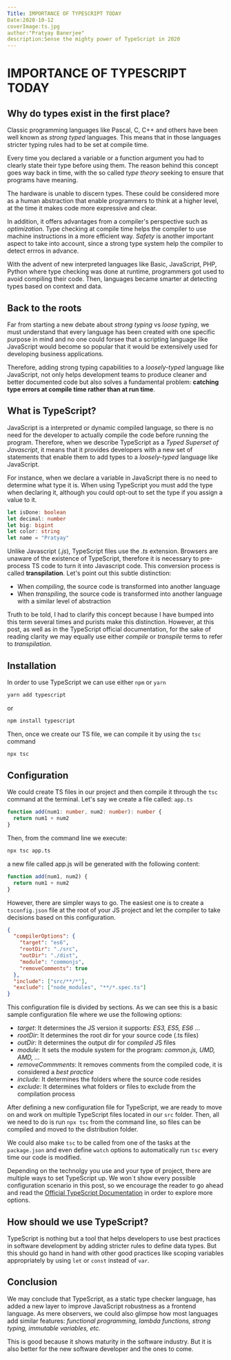 ```yaml
---
Title: IMPORTANCE OF TYPESCRIPT TODAY
Date:2020-10-12
coverImage:ts.jpg
author:"Pratyay Banerjee"
description:Sense the mighty power of TypeScript in 2020
---
```


# IMPORTANCE OF TYPESCRIPT TODAY

## Why do types exist in the first place?

Classic programming languages like Pascal, C, C++ and others have been well known as _strong typed_ languages. This means that in those languages stricter typing rules had to be set at compile time.

Every time you declared a variable or a function argument you had to clearly state their type before using them. The reason behind this concept goes way back in time, with the so called _type theory_ seeking to ensure that programs have meaning.

The hardware is unable to discern types. These could be considered more as a human abstraction that enable programmers to think at a higher level, at the time it makes code more expressive and clear.

In addition, it offers advantages from a compiler's perspective such as _optimization_. Type checking at compile time helps the compiler to use machine instructions in a more efficient way. _Safety_ is another important aspect to take into account, since a strong type system help the compiler to detect errros in advance.

With the advent of new interpreted languages like Basic, JavaScript, PHP, Python where type checking was done at runtime, programmers got used to avoid compiling their code. Then, languages became smarter at detecting types based on context and data.

## Back to the roots

Far from starting a new debate about _strong typing_ vs _loose typing_, we must understand that every language has been created with one specific purpose in mind and no one could forsee that a scripting language like JavaScript would become so popular that it would be extensively used for developing business applications.

Therefore, adding strong typing capabilities to a _loosely-typed_ language like JavaScript, not only helps development teams to produce cleaner and better documented code but also solves a fundamental problem: **catching type errors at compile time rather than at run time**.

## What is TypeScript?

JavaScript is a interpreted or dynamic compiled language, so there is no need for the developer to actually compile the code before running the program. Therefore, when we describe TypeScript as a _Typed Superset of Javascript_, it means that it provides developers with a new set of statements that enable them to add types to a _loosely-typed_ language like JavaScript.

For instance, when we declare a variable in JavaScript there is no need to determine what type it is. When using TypeScript you must add the type when declaring it, although you could opt-out to set the type if you assign a value to it.

```typescript
let isDone: boolean
let decimal: number
let big: bigint
let color: string
let name = "Pratyay"
```

Unlike Javascript (_.js_), TypeScript files use the _.ts_ extension. Browsers are unaware of the existence of TypeScript, therefore it is necessary to pre-process TS code to turn it into Javascript code. This conversion process is called **transpilation**.
Let's point out this subtle distinction:

- When _compiling_, the source code is transformed into another language
- When _transpiling_, the source code is transformed into another language with a similar level of abstraction

Truth to be told, I had to clarify this concept because I have bumped into this term several times and purists make this distinction. However, at this post, as well as in the TypeScript official documentation, for the sake of reading clarity we may equally use either _compile_ or _transpile_ terms to refer to _transpilation_.

## Installation

In order to use TypeScript we can use either `npm` or `yarn`

```bash
yarn add typescript
```

or

```bash
npm install typescript
```

Then, once we create our TS file, we can compile it by using the `tsc` command

```bash
npx tsc
```

## Configuration

We could create TS files in our project and then compile it through the `tsc` command at the terminal. Let's say we create a file called: `app.ts`

```typescript
function add(num1: number, num2: number): number {
  return num1 + num2
}
```

Then, from the command line we execute:

```bash
npx tsc app.ts
```

a new file called app.js will be generated with the following content:

```javascript
function add(num1, num2) {
  return num1 + num2
}
```

However, there are simpler ways to go. The easiest one is to create a `tsconfig.json` file at the root of your JS project and let the compiler to take decisions based on this configuration.

```json
{
  "compilerOptions": {
    "target": "es6",
    "rootDir": "./src",
    "outDir": "./dist",
    "module": "commonjs",
    "removeComments": true
  },
  "include": ["src/**/*"],
  "exclude": ["node_modules", "**/*.spec.ts"]
}
```

This configuration file is divided by sections. As we can see this is a basic sample configuration file where we use the following options:

- _target_: It determines the JS version it supports: _ES3, ES5, ES6 ..._
- _rootDir_: It determines the root dir for your source code (.ts files)
- _outDir_: It determines the output dir for _compiled_ JS files
- _module_: It sets the module system for the program: _common.js, UMD, AMD, ..._
- _removeCommments_: It removes comments from the compiled code, it is considered a _best practice_
- _include_: It determines the folders where the source code resides
- _exclude_: It determines what folders or files to exclude from the compilation process

After defining a new configuration file for TypeScript, we are ready to move on and work on multiple TypeScript files located in our `src` folder. Then, all we need to do is run `npx tsc` from the command line, so files can be compiled and moved to the distribution folder.

We could also make `tsc` to be called from one of the tasks at the `package.json` and even define `watch` options to automatically run `tsc` every time our code is modified.

Depending on the technolgy you use and your type of project, there are multiple ways to set TypeScript up.
We won´t show every possible configuration scenario in this post, so we encourage the reader to go ahead and read the <a href="https://www.typescriptlang.org/docs/handbook/tsconfig-json.html" target="_blank">Official TypeScript Documentation</a> in order to explore more options.

## How should we use TypeScript?

TypeScript is nothing but a tool that helps developers to use best practices in software development by adding stricter rules to define data types. But this should go hand in hand with other good practices like scoping variables appropriately by using `let` or `const` instead of `var`.

## Conclusion

We may conclude that TypeScript, as a static type checker language, has added a new layer to improve JavaScript robustness as a frontend language.
As mere observers, we could also glimpse how most languages add similar features: _functional programming, lambda functions, strong typing, immutable variables, etc._

This is good because it shows maturity in the software industry. But it is also better for the new software developer and the ones to come.
